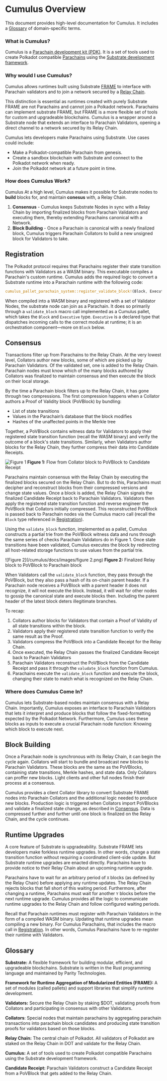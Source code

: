 # Cumulus Overview

This document provides high-level documentation for Cumulus. It includes a [Glossary](#Glossary) of domain-specific terms.

### What is Cumulus?
Cumulus is a [Parachain development kit (PDK)](https://wiki.polkadot.network/docs/en/build-pdk). It is a set of tools used to create Polkadot compatible [Parachains](https://substrate.dev/docs/en/knowledgebase/getting-started/glossary#parachain) using the [Substrate development framework](http://substrate.dev/).

### Why would I use Cumulus?
Cumulus allows runtimes built using Substrate [FRAME](https://substrate.dev/docs/en/knowledgebase/runtime/frame) to interface with Parachain validators and to join a network secured by a [Relay Chain](https://substrate.dev/docs/en/knowledgebase/getting-started/glossary#relay-chain). 

This distinction is essential as runtimes created with purely Substrate FRAME are not Parachains and cannot join a Polkadot network. Parachains can implement substrate FRAME, but FRAME is a more flexible set of tools for custom and upgradeable blockchains. Cumulus is a wrapper around a Substrate node that extends an interface to Parachain Validators, opening a direct channel to a network secured by its Relay Chain. 

Cumulus lets developers make Parachains using Substrate. Use cases could include:
- Make a Polkadot-compatible Parachain from genesis.
- Create a sandbox blockchain with Substrate and connect to the Polkadot network when ready.
- Join the Polkadot network at a future point in time.

### How does Cumulus Work?
Cumulus At a high level, Cumulus makes it possible for Substrate nodes to **build** blocks for, and maintain **conesus** with, a Relay Chain.

1. **Consensus** - Cumulus keeps Substrate Nodes in sync with a Relay Chain by importing finalized blocks from Parachain Validators and executing them, thereby extending Parachains canonical with a Network.
2. **Block Building** - Once a Parachain is canonical with a newly finalized block, Cumulus triggers Parachain Collators to build a new unsigned block for Validators to take.

## Registration
The Polkadot protocol requires that Parachains register their state transition functions with Validators as a WASM binary. This executable compiles a Parachain's custom runtime. Cumulus adds the required logic to convert a Substrate runtime into a Parachain runtime with the following code:

```rust
cumulus_pallet_parachain_system::register_validate_block!(Block, Executive);
```

When compiled into a WASM binary and registered with a set of Validator Nodes, the substrate node can join as a Parachain. It does so primarily through a `validate_block` macro call implemented as a Cumulus pallet, which takes the `Block` and `Executive` type. `Executive` is a declared type that dispatches incoming calls to the correct module at runtime; it is an orchestration component—more on `Block` below.

## Consensus
Transactions filter up from Parachains to the Relay Chain. At the very lowest level, Collators author new blocks, some of which are picked up by Parachain Validators. Of the validated set, one is added to the Relay Chain. Parachain nodes must know which of the many blocks authored by Collators was finalized to maintain consensus and then execute the block on their local storage.

By the time a Parachain block filters up to the Relay Chain, it has gone through two compressions. The first compression happens when a Collator authors a Proof of Validity block (PoVBlock) by bundling:

- List of state transitions
- Values in the Parachain’s database that the block modifies
- Hashes of the unaffected points in the Merkle tree

Together, a PoVBlock contains witness data for Validators to apply their registered state transition function (recall the WASM binary) and verify the outcome of a block's state transitions. Similarly, when Validators author blocks for the Relay Chain, they further compress their data into Candidate Receipts.


![Figure 1](/cumulus/docs/images/cumulus-figure-1.png)
**Figure 1:** Flow from Collator block to PoVBlock to Candidate Receipt


Parachains maintain consensus with the Relay Chain by executing the finalized blocks secured on the Relay Chain. But to do this, Parachains must decipher and reconstruct blocks from their compressed versions and change state values. Once a block is added, the Relay Chain signals the finalized Candidate Receipt back to Parachain Validators. Validators then apply the registered state transition function and reverse engineer the PoVBlock that Collators initially compressed. This reconstructed PoVBlock is passed back to Parachain nodes via the Cumulus macro call (recall the `Block` type referenced in [Registration](#Registration)). 

Using the `validate_block` function, implemented as a pallet, Cumulus constructs a partial trie from the PoVBlock witness data and runs through the same series of checks Parachain Validators do in Figure 1. Once state transitions have been validated, Cumulus executes the block by redirecting all host-related storage functions to use values from the partial trie. 


![Figure 2](/cumulus/docs/images/figure 2.png)
**Figure 2:** Finalized Relay block to PoVBlock to Parachain block


When Validators call the `validate_block` function, they pass through the PoVBlock, but they also pass a hash of its on-chain parent header.  If a Parachain node receives a PoVBlock with a parent header it does not recognize, it will not execute the block. Instead, it will wait for other nodes to gossip the canonical state and execute blocks then. Including the parent header of the latest block deters illegitimate branches.

To recap:
1. Collators author blocks for Validators that contain a Proof of Validity of all state transitions within the block.
2. Validators apply their registered state transition function to verify the same result as the Proof.
3. Validators compress the PoVBlock into a Candidate Receipt for the Relay Chain.
4. Once executed, the Relay Chain passes the finalized Candidate Receipt back to Parachain Validators
5. Parachain Validators reconstruct the PoVBlock from the Candidate Receipt and pass it through the `valudate_block` function from Cumulus.
6. Parachains execute the `validate_block` function and execute the block, changing their state to match what is recognized on the Relay Chain.

### Where does Cumulus Come In?
Cumulus lets Substrate-based nodes maintain consensus with a Relay Chain. Importantly, Cumulus exposes an interface to Parachain Validators that lets it interpret and produce blocks that follow the fixed-formatting expected by the Polkadot Network. Furthermore, Cumulus uses these blocks as inputs to execute a crucial Parachain node function: Knowing which block to execute next.

## Block Building
Once a Parachain node is synchronous with its Relay Chain, it can begin the cycle again. Collators will start to bundle and broadcast new blocks to Parachain Validators. These blocks are the same as the PoVBlocks, containing state transitions, Merkle hashes, and state data. Only Collators can proffer new blocks. Light clients and other full nodes finish their process at a consensus.

Cumulus provides a client Collator library to convert Substrate FRAME nodes into Parachain Collators and the additional logic needed to produce new blocks. Production logic is triggered when Collators import PoVBlocks and validate a finalized state change, as described in [Consensus](#Consensus). Data is compressed further and further until one block is finalized on the Relay Chain, and the cycle continues.

## Runtime Upgrades
A core feature of Substrate is upgradeability. Substrate FRAME lets developers make forkless runtime upgrades. In other words, change a state transition function without requiring a coordinated client-side update. But Substrate runtime upgrades are enacted directly. Parachains have to provide notice to their Relay Chain about an upcoming runtime upgrade. 

Parachains have to wait for an arbitrary period of `X` blocks (as defined by the Relay Chain) before applying any runtime updates. The Relay Chain rejects blocks that fall short of this waiting period. Furthermore, after changing a runtime, Parachains must wait for another `Y` blocks before the next runtime upgrade. Cumulus provides all the logic to communicate runtime upgrades to the Relay Chain and follow configured waiting periods.

Recall that Parachain runtimes must register with Parachain Validators in the form of a compiled WASM binary. Updating that runtime upgrades mean compiling a new binary. For Cumulus Parachains, that includes the macro call in [Registration](#Registration). In other words, Cumulus Parachains have to re-register their runtime with Validators.

## Glossary 
**Substrate:** A flexible framework for building modular, efficient, and upgradeable blockchains. Substrate is written in the Rust programming language and maintained by Parity Technologies.

**Framework for Runtime Aggregation of Modularized Entities (FRAME):** A set of modules (called pallets) and support libraries that simplify runtime development.

**Validators:** Secure the Relay Chain by staking $DOT, validating proofs from Collators and participating in consensus with other Validators.

**Collators**: Special nodes that maintain parachains by aggregating parachain transactions into parachain block candidates and producing state transition proofs for validators based on those blocks.

**Relay Chain:** The central chain of Polkadot. All validators of Polkadot are staked on the Relay Chain in DOT and validate for the Relay Chain.

**Cumulus:** A set of tools used to create Polkadot compatible Parachains using the Substrate development framework.

**Candidate Receipt:** Parachain Validators construct a Candidate Receipt from a PoVBlock that gets added to the Relay Chain.
